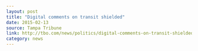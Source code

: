 ```yaml
---
layout: post
title: "Digital comments on transit shielded"
date: 2015-02-13
source: Tampa Tribune
link: http://tbo.com/news/politics/digital-comments-on-transit-shielded-20150213/
category: news
---
```


